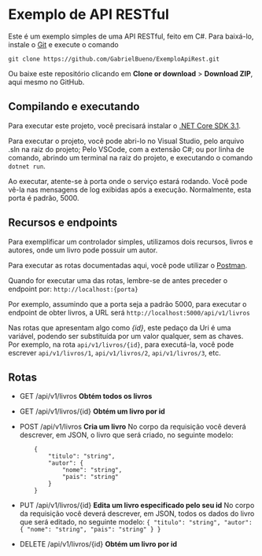 # Exemplo de API RESTful

Este é um exemplo simples de uma API RESTful, feito em C#. Para baixá-lo, instale o [Git](https://git-scm.com/) e execute o comando 

`git clone https://github.com/GabrielBueno/ExemploApiRest.git`

Ou baixe este repositório clicando em **Clone or download** > **Download ZIP**, aqui mesmo no GitHub.

## Compilando e executando

Para executar este projeto, você precisará instalar o [.NET Core SDK 3.1](https://dotnet.microsoft.com/download).

Para executar o projeto, você pode abri-lo no Visual Studio, pelo arquivo .sln na raiz do projeto; Pelo VSCode, com a extensão C#; ou por linha de comando, abrindo um terminal na raiz do projeto, e executando o comando `dotnet run`. 

Ao executar, atente-se à porta onde o serviço estará rodando. Você pode vê-la nas mensagens de log exibidas após a execução. Normalmente, esta porta é padrão, 5000. 

## Recursos e endpoints

Para exemplificar um controlador simples, utilizamos dois recursos, livros e autores, onde um livro pode possuir um autor.

Para executar as rotas documentadas aqui, você pode utilizar o [Postman](https://www.postman.com/).

Quando for executar uma das rotas, lembre-se de antes preceder o endpoint por:
`http://localhost:{porta}`

Por exemplo, assumindo que a porta seja a padrão 5000, para executar o endpoint de obter livros, a URL será 
`http://localhost:5000/api/v1/livros`

Nas rotas que apresentam algo como _{id}_, este pedaço da Uri é uma variável, podendo ser substituída por um valor qualquer, sem as chaves. Por exemplo, na rota `api/v1/livros/{id}`, para executá-la, você pode escrever `api/v1/livros/1`, `api/v1/livros/2`, `api/v1/livros/3`, etc.

## Rotas

 - GET /api/v1/livros **Obtém todos os livros**

 - GET /api/v1/livros/{id} **Obtém um livro por id**

 - POST /api/v1/livros **Cria um livro**
    No corpo da requisição você deverá descrever, em JSON, o livro que será criado, no seguinte modelo:
    ````
        {
            "titulo": "string",
            "autor": {
                "nome": "string",
                "pais": "string"
            }
        }
    ````

 - PUT /api/v1/livros/{id} **Edita um livro especificado pelo seu id**
    No corpo da requisição você deverá descrever, em JSON, todos os dados do livro que será editado, no seguinte modelo:
        ````
            {
                "titulo": "string",
                "autor": {
                    "nome": "string",
                    "pais": "string"
                }
            }
        ````

 - DELETE /api/v1/livros/{id} **Obtém um livro por id**

